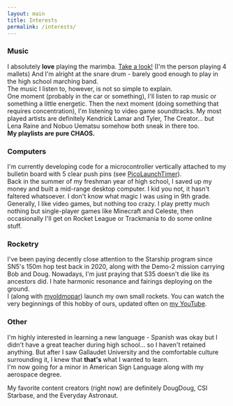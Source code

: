 ```yaml
---
layout: main
title: Interests
permalink: /interests/
---
```


### Music
I absolutely **love** playing the marimba. [Take a look!](https://youtu.be/pwYNXiK0-gs?si=JDWkTTHucB8UFMpx) (I'm the person playing 4 mallets) 
And I'm alright at the snare drum - barely good enough to play in the high school marching band.<br>
The music I listen to, however, is not so simple to explain.<br>
One moment (probably in the car or something), I'll listen to rap music or something a little energetic. 
Then the next moment (doing something that requires concentration), I'm listening to video game soundtracks.
My most played artists are definitely Kendrick Lamar and Tyler, The Creator... 
but Lena Raine and Nobuo Uematsu somehow both sneak in there too.<br>
**My playlists are pure CHAOS.**

### Computers
I'm currently developing code for a microcontroller vertically attached to my bulletin board with 5 clear push pins (see [PicoLaunchTimer](https://github.com/gsl4295/PicoLaunchTimer)).<br>
Back in the summer of my freshman year of high school, I saved up my money and built a mid-range desktop computer. 
I kid you not, it hasn't faltered whatsoever. I don't know what magic I was using in 9th grade.<br>
Generally, I like video games, but nothing too crazy. I play pretty much nothing but single-player games like Minecraft and Celeste,
then occasionally I'll get on Rocket League or Trackmania to do some online stuff.

### Rocketry
I've been paying decently close attention to the Starship program since SN5's 150m hop test back in 2020, along with the Demo-2 mission carrying Bob and Doug.
Nowadays, I'm just praying that S35 doesn't die like its ancestors did. I hate harmonic resonance and fairings deploying on the ground.<br>
I (along with [myoldmopar](https://github.com/myoldmopar)) launch my own small rockets.
You can watch the very beginnings of this hobby of ours, updated often on [my YouTube](https://youtube.com/@gibson-lee).

### Other
I'm highly interested in learning a new language - Spanish was okay but I didn't have a great teacher during high school... so I haven't retained anything.
But after I saw Gallaudet University and the comfortable culture surrounding it, I knew that **that's** what I wanted to learn.<br>
I'm now going for a minor in American Sign Language along with my aerospace degree.<br>

My favorite content creators (right now) are definitely DougDoug, CSI Starbase, and the Everyday Astronaut.